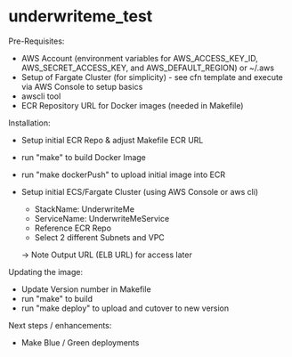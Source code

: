 # underwriteme_test

Pre-Requisites:

* AWS Account (environment variables for AWS_ACCESS_KEY_ID, AWS_SECRET_ACCESS_KEY, and AWS_DEFAULT_REGION) or ~/.aws
* Setup of Fargate Cluster (for simplicity) - see cfn template and execute via AWS Console to setup basics
* awscli tool
* ECR Repository URL for Docker images (needed in Makefile)

Installation:
* Setup initial ECR Repo & adjust Makefile ECR URL

* run "make" to build Docker Image
* run "make dockerPush" to upload initial image into ECR

* Setup initial ECS/Fargate Cluster (using AWS Console or aws cli)
  - StackName: UnderwriteMe
  - ServiceName: UnderwriteMeService
  - Reference ECR Repo
  - Select 2 different Subnets and VPC

  -> Note Output URL (ELB URL) for access later

Updating the image:
* Update Version number in Makefile
* run "make" to build
* run "make deploy" to upload and cutover to new version

Next steps / enhancements:
* Make Blue / Green deployments 
